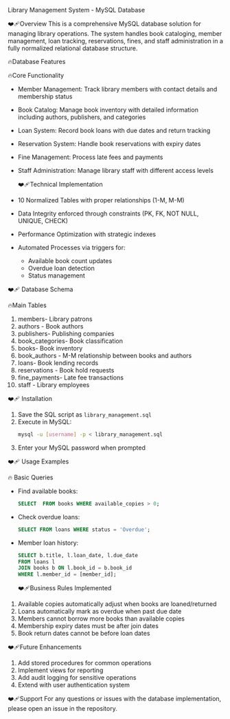 Library Management System - MySQL Database

❤️‍🩹Overview
This is a comprehensive MySQL database solution for managing library operations. The system handles book cataloging, member management, loan tracking, reservations, fines, and staff administration in a fully normalized relational database structure.

🔥Database Features

🔥Core Functionality
- Member Management: Track library members with contact details and membership status
- Book Catalog: Manage book inventory with detailed information including authors, publishers, and categories
- Loan System: Record book loans with due dates and return tracking
- Reservation System: Handle book reservations with expiry dates
- Fine Management: Process late fees and payments
- Staff Administration: Manage library staff with different access levels

  ❤️‍🩹Technical Implementation
- 10 Normalized Tables with proper relationships (1-M, M-M)
- Data Integrity enforced through constraints (PK, FK, NOT NULL, UNIQUE, CHECK)
- Performance Optimization with strategic indexes
- Automated Processes via triggers for:
  - Available book count updates
  - Overdue loan detection
  - Status management

❤️‍🩹 Database Schema

  🔥Main Tables
1. members- Library patrons
2. authors - Book authors
3. publishers- Publishing companies
4. book_categories- Book classification
5. books- Book inventory
6. book_authors - M-M relationship between books and authors
7. loans- Book lending records
8. reservations - Book hold requests
9. fine_payments- Late fee transactions
10. staff - Library employees

❤️‍🩹 Installation

1. Save the SQL script as `library_management.sql`
2. Execute in MySQL:
   ```bash
   mysql -u [username] -p < library_management.sql
   ```
3. Enter your MySQL password when prompted

❤️‍🩹 Usage Examples

 🔥 Basic Queries
- Find available books:
  ```sql
  SELECT  FROM books WHERE available_copies > 0;
  ```

- Check overdue loans:
  ```sql
  SELECT FROM loans WHERE status = 'Overdue';
  ```

- Member loan history:
  ```sql
  SELECT b.title, l.loan_date, l.due_date 
  FROM loans l
  JOIN books b ON l.book_id = b.book_id
  WHERE l.member_id = [member_id];
  ```

  ❤️‍🩹Business Rules Implemented
1. Available copies automatically adjust when books are loaned/returned
2. Loans automatically mark as overdue when past due date
3. Members cannot borrow more books than available copies
4. Membership expiry dates must be after join dates
5. Book return dates cannot be before loan dates

  ❤️‍🩹Future Enhancements
1. Add stored procedures for common operations
2. Implement views for reporting
3. Add audit logging for sensitive operations
4. Extend with user authentication system

  ❤️‍🩹Support
For any questions or issues with the database implementation, please open an issue in the repository.